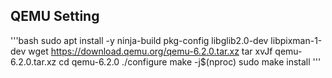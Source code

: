 ## QEMU Setting

'''bash
  sudo apt install -y ninja-build pkg-config libglib2.0-dev libpixman-1-dev
  wget https://download.qemu.org/qemu-6.2.0.tar.xz
  tar xvJf qemu-6.2.0.tar.xz
  cd qemu-6.2.0
  ./configure
  make -j$(nproc)
  sudo make install
'''
